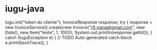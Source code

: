 # iugu-java
Iugu.init("token do cliente");
InvoiceResponse response;
try {
	response = new InvoiceService().create(new Invoice("rfl.viana@gmail.com", new Date(), new Item("teste", 1, 100)));
	System.out.println(response.getId());
} catch (IuguException e) {
	// TODO Auto-generated catch block
	e.printStackTrace();
}